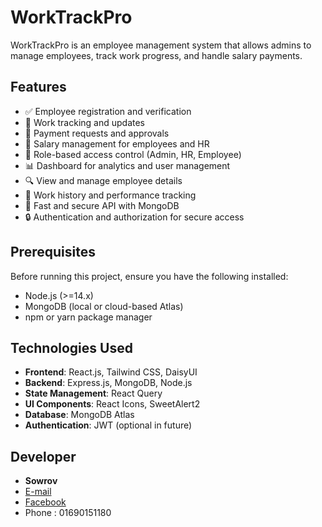 # WorkTrackPro

WorkTrackPro is an employee management system that allows admins to manage employees, track work progress, and handle salary payments.

## Features

- ✅ Employee registration and verification
- 🔄 Work tracking and updates
- 📩 Payment requests and approvals
- 🏦 Salary management for employees and HR
- 👥 Role-based access control (Admin, HR, Employee)
- 📊 Dashboard for analytics and user management
- 🔍 View and manage employee details
- 📅 Work history and performance tracking
- 🚀 Fast and secure API with MongoDB
- 🔒 Authentication and authorization for secure access

## Prerequisites

Before running this project, ensure you have the following installed:

- Node.js (>=14.x)
- MongoDB (local or cloud-based Atlas)
- npm or yarn package manager

## Technologies Used

- **Frontend**: React.js, Tailwind CSS, DaisyUI
- **Backend**: Express.js, MongoDB, Node.js
- **State Management**: React Query
- **UI Components**: React Icons, SweetAlert2
- **Database**: MongoDB Atlas
- **Authentication**: JWT (optional in future)

## Developer

- **Sowrov**
- [E-mail](sowrovwebd@gmail.com)
- [Facebook](https://www.facebook.com/sowrov.nath.14)
- Phone : 01690151180
